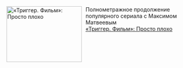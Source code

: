 <!--2025-03-30 10:15:19-->
<div class="yb">
  <div class="rss smaller1 kino_kino"><a href="https://www.kino-teatr.ru/kino/art/tv/7130/" title="«Триггер. Фильм»: Просто плохо"><img src="https://www.kino-teatr.ru/art/0/3/7130/poster.jpg" width="196" height="147" align="left" hspace="5" style="margin: 0px 10px 0px 5px" alt="«Триггер. Фильм»: Просто плохо"/></a>Полнометражное продолжение популярного сериала с Максимом Матвеевым <br><a class="light" href="https://www.kino-teatr.ru/kino/art/tv/7130/">«Триггер. Фильм»: Просто плохо</a></div>
</div>
